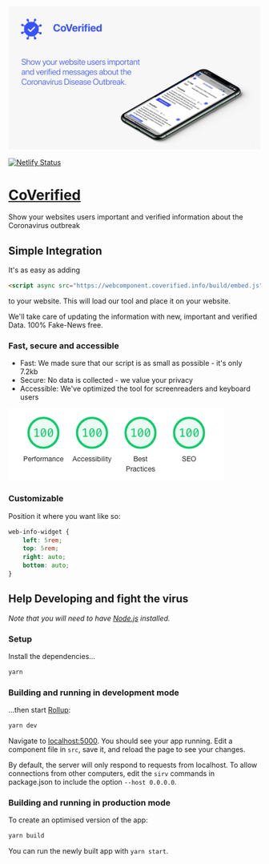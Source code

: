 ![CoVerified Cover Image](./cover.jpg)

[![Netlify Status](https://api.netlify.com/api/v1/badges/7211686c-ffa1-4b80-be42-258ece53ce56/deploy-status)](https://app.netlify.com/sites/coverified-webcomponent/deploys)

# [CoVerified](https://www.coverified.info/)

Show your websites users important and verified information about the Coronavirus outbreak

## Simple Integration

It's as easy as adding 
```html
<script async src="https://webcomponent.coverified.info/build/embed.js"></script>
```
to your website. This will load our tool and place it on your website.

We'll take care of updating the information with new, important and verified Data. 100% Fake-News free.

### Fast, secure and accessible

- Fast: We made sure that our script is as small as possible - it's only 7.2kb
- Secure: No data is collected - we value your privacy
- Accessible: We've optimized the tool for screenreaders and keyboard users

![100% Lighthouse](./lighthouse.png)

### Customizable

Position it where you want like so:
```css
web-info-widget {
    left: 5rem;
    top: 5rem;
    right: auto;
    bottom: auto;
}
```

## Help Developing and fight the virus

*Note that you will need to have [Node.js](https://nodejs.org) installed.*

### Setup

Install the dependencies...

```bash
yarn
```

### Building and running in development mode

...then start [Rollup](https://rollupjs.org):

```bash
yarn dev
```

Navigate to [localhost:5000](http://localhost:5000). You should see your app running. Edit a component file in `src`, save it, and reload the page to see your changes.

By default, the server will only respond to requests from localhost. To allow connections from other computers, edit the `sirv` commands in package.json to include the option `--host 0.0.0.0`.

### Building and running in production mode

To create an optimised version of the app:

```bash
yarn build
```

You can run the newly built app with `yarn start`.
